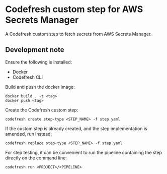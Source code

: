 # Codefresh custom step for AWS Secrets Manager

A Codefresh custom step to fetch secrets from AWS Secrets Manager.

## Development note

Ensure the following is installed:

  - Docker
  - Codefresh CLI

Build and push the docker image:

```
docker build . -t <tag>
docker push <tag>
```

Create the Codefresh custom step:

```
codefresh create step-type <STEP_NAME> -f step.yaml
```

If the custom step is already created, and the step implementation is amended, run instead:

```
codefresh replace step-type <STEP_NAME> -f step.yaml
```

For step testing, it can be convenient to run the pipeline containing the step directly on the command line:

```
codefresh run <PROJECT>/<PIPELINE>
```
